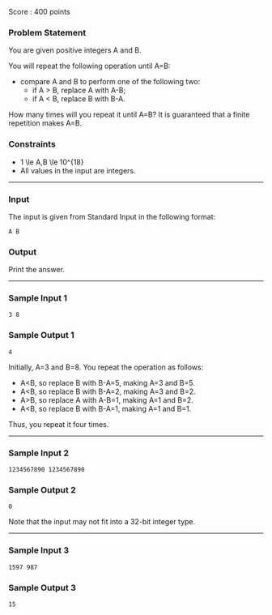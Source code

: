Score : 400 points

### Problem Statement

You are given positive integers A and B.

You will repeat the following operation until A=B:

* compare A and B to perform one of the following two:
  + if A > B, replace A with A-B;
  + if A < B, replace B with B-A.

How many times will you repeat it until A=B? It is guaranteed that a finite repetition makes A=B.

### Constraints

* 1 \le A,B \le 10^{18}
* All values in the input are integers.

---

### Input

The input is given from Standard Input in the following format:

```
A B
```

### Output

Print the answer.

---

### Sample Input 1

```
3 8
```

### Sample Output 1

```
4
```

Initially, A=3 and B=8. You repeat the operation as follows:

* A<B, so replace B with B-A=5, making A=3 and B=5.
* A<B, so replace B with B-A=2, making A=3 and B=2.
* A>B, so replace A with A-B=1, making A=1 and B=2.
* A<B, so replace B with B-A=1, making A=1 and B=1.

Thus, you repeat it four times.

---

### Sample Input 2

```
1234567890 1234567890
```

### Sample Output 2

```
0
```

Note that the input may not fit into a 32-bit integer type.

---

### Sample Input 3

```
1597 987
```

### Sample Output 3

```
15
```